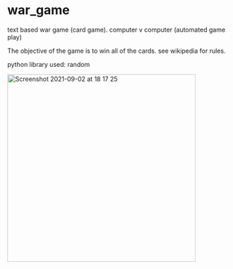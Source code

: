 # war_game

text based war game (card game). computer v computer (automated game play)

The objective of the game is to win all of the cards. see wikipedia for rules.

python library used: random

<img width="426" alt="Screenshot 2021-09-02 at 18 17 25" src="https://user-images.githubusercontent.com/76489213/131870551-159494dd-78cd-4cd8-b5ba-0cebaf7a1c39.png">


